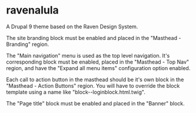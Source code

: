 # ravenalula
A Drupal 9 theme based on the Raven Design System.

The site branding block must be enabled and placed in the "Masthead - Branding" region.

The "Main navigation" menu is used as the top level navigation. It's corresponding block must be enabled, placed in the "Masthead - Top Nav"
region, and have the "Expand all menu items" configuration option enabled.

Each call to action button in the masthead should be it's own block in the "Masthead - Action Buttons" region.
You will have to override the block template using a name like "block--loginblock.html.twig".

The "Page title" block must be enabled and placed in the "Banner" block.
